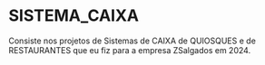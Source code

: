 # SISTEMA_CAIXA
Consiste nos projetos de Sistemas de CAIXA de QUIOSQUES e de RESTAURANTES que eu fiz para a empresa ZSalgados em 2024.
